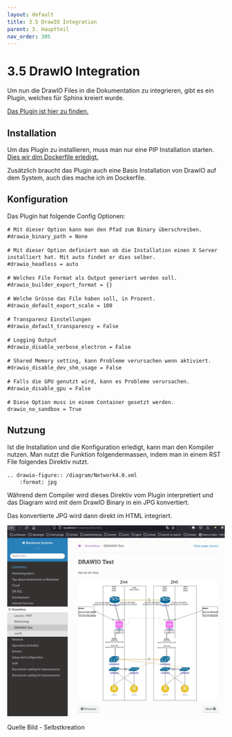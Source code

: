 ```yaml
---
layout: default
title: 3.5 DrawIO Integration
parent: 3. Hauptteil
nav_order: 305
---
```


# 3.5 DrawIO Integration

Um nun die DrawIO Files in die Dokumentation zu integrieren, gibt es ein Plugin, welches für Sphinx kreiert wurde.

[Das Plugin ist hier zu finden.](../anhang/quellen.html#523-drawio-plugin)

## Installation

Um das Plugin zu installieren, muss man nur eine PIP Installation starten. [Dies wir dim Dockerfile erledigt.](sphinx_container.html)

Zusätzlich braucht das Plugin auch eine Basis Installation von DrawIO auf dem System, auch dies mache ich im Dockerfile.

## Konfiguration

Das Plugin hat folgende Config Optionen:

```
# Mit dieser Option kann man den Pfad zum Binary überschreiben.
#drawio_binary_path = None

# Mit dieser Option definiert man ob die Installation einen X Server installiert hat. Mit auto findet er dies selber.
#drawio_headless = auto

# Welches File Format als Output generiert werden soll.
#drawio_builder_export_format = {}

# Welche Grösse das File haben soll, in Prozent.
#drawio_default_export_scale = 100

# Transparenz Einstellungen
#drawio_default_transparency = False

# Logging Output
#drawio_disable_verbose_electron = False

# Shared Memory setting, kann Probleme verursachen wenn aktiviert.
#drawio_disable_dev_shm_usage = False

# Falls die GPU genutzt wird, kann es Probleme verursachen.
#drawio_disable_gpu = False

# Diese Option muss in einem Container gesetzt werden.
drawio_no_sandbox = True
```

## Nutzung

Ist die Installation und die Konfiguration erledigt, kann man den Kompiler nutzen. Man nutzt die Funktion folgendermassen, indem man in einem RST File folgendes Direktiv nutzt.

```
.. drawio-figure:: /diagram/Network4.0.xml
    :format: jpg
```

Während dem Compiler wird dieses Direktiv vom Plugin interpretiert und das Diagram wird mit dem DrawIO Binary in ein JPG konvertiert.

Das konvertierte JPG wird dann direkt im HTML integriert.

![Screenshot Webseite](../ressources/images/drawio/website_screenshot.png)

Quelle Bild - Selbstkreation